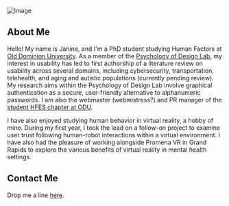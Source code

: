 
![Image](https://i.imgur.com/vZsDoEe.jpg?)

## About Me

Hello! My name is Janine, and I'm a PhD student studying Human Factors at [Old Dominion University](https://www.odu.edu/psychology/academics/human-factors). As a member of the [Psychology of Design Lab](http://www.psychofdesign.com/), my interest in usability has led to first authorship of a literature review on usability across several domains, including cybersecurity, transportation, telehealth, and aging and autistic populations (currently pending review). My research aims within the Psychology of Design Lab involve graphical authentication as a secure, user-friendly alternative to alphanumeric passwords. I am also the webmaster (webmistress?) and PR manager of the [student HFES chapter at ODU](https://www.oduhfes.com/). 

I have also enjoyed studying human behavior in virtual reality, a hobby of mine. During my first year, I took the lead on a follow-on project to examine user trust following human-robot interactions within a virtual environment. I have also had the pleasure of working alongside Promena VR in Grand Rapids to explore the various benefits of virtual reality in mental health settings.

## Contact Me
Drop me a line [here](https://forms.gle/JKyQ9AWLHaDziTja7).


<!---

### Markdown

![Image](src)
pp                                                                                                   
Markdown is a lightweight and easy-to-use syntax for styling your writing. It includes conventions for

```markdown
Syntax highlighted code block

# Header 1
## Header 2
### Header 3

- Bulleted
- List

1. Numbered
2. List

**Bold** and _Italic_ and `Code` text

[Link](url) and ![Image](src) 
```

For more details see [GitHub Flavored Markdown](https://guides.github.com/features/mastering-markdown/).

### Jekyll Themes

Your Pages site will use the layout and styles from the Jekyll theme you have selected in your [repository settings](https://github.com/janinemator/janinemator.github.io/settings). The name of this theme is saved in the Jekyll `_config.yml` configuration file.

### Support or Contact

Having trouble with Pages? Check out our [documentation](https://help.github.com/categories/github-pages-basics/) or [contact support](https://github.com/contact) and we’ll help you sort it out.

 --->
